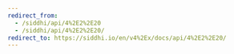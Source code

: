 ```yaml
---
redirect_from:
  - /siddhi/api/4%2E2%2E20
  - /siddhi/api/4%2E2%2E20/
redirect_to: https://siddhi.io/en/v4%2Ex/docs/api/4%2E2%2E20/
---
```


